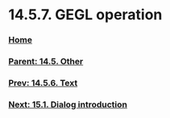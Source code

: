 # 14.5.7. GEGL operation

### [Home](./00-home.md)
### [Parent: 14.5. Other](./14-05-00-other.md)
### [Prev: 14.5.6. Text](./14-05-06-text.md)
### [Next: 15.1. Dialog introduction](./15-01-dialog-introduction.md)
